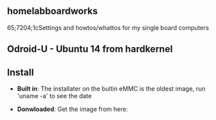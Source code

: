 ## homelabboardworks
65;7204;1cSettings and howtos/whattos for my single board computers

## Odroid-U - Ubuntu 14 from hardkernel

## Install

* **Built in**: The installater on the bultin eMMC is the oldest image, run 'uname -a' to see the date

* **Donwloaded**: Get the image from here:

